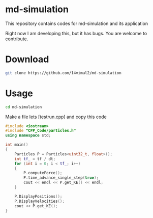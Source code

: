 # md-simulation
This repository contains codes for md-simulation and its application

Right now I am developing this, but it has bugs. You are welcome to contribute.

# Download

```bash
git clone https://github.com/14vimal2/md-simulation
```

# Usage

```bash
cd md-simulation
```

Make a file lets [testrun.cpp] and copy this code

```CPP
#include <iostream>
#include "CPP_Code/particles.h"
using namespace std;

int main()
{
    Particles P = Particles<uint32_t, float>();
    int tf_ = tf / dt;
    for (int i = 0; i < tf_; i++)
    {
        P.computeForce();
        P.time_advance_single_step(true);
        cout << endl << P.get_KE() << endl;
    }

    P.DisplayPositions();
    P.DisplayVelocities();
    cout << P.get_KE();
}
```